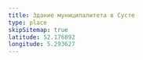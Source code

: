 ```yaml
---
title: Здание муниципалитета в Сусте
type: place
skipSitemap: true
latitude: 52.176892
longitude: 5.293627
---
```

